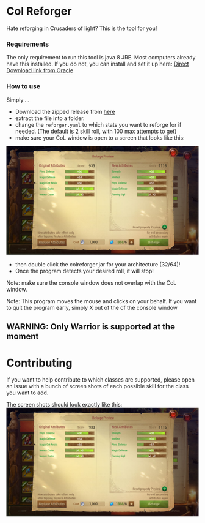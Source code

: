 # Col Reforger

Hate reforging in Crusaders of light? This is the tool for you!

### Requirements
The only requirement to run this tool is java 8 JRE. Most computers already have this installed.
If you do not, you can install and set it up here: [Direct Download link from Oracle](https://www.oracle.com/java/technologies/javase/javase-jdk8-downloads.html)


### How to use
Simply ...

- Download the zipped release from [here](https://github.com/Onewaysidewalks/col-reforger/releases)
- extract the file into a folder.
- change the `reforger.yaml` to which stats you want to reforge for if needed. (The default is 2 skill roll, with 100 max attempts to get)
- make sure your CoL window is open to a screen that looks like this: 

![image](example.png) 

- then double click the colreforger.jar for your architecture (32/64)! 
- Once the program detects your desired roll, it will stop!

Note: make sure the console window does not overlap with the CoL window.

Note: This program moves the mouse and clicks on your behalf. If you want to quit the program early, simply X out of the
of the console window

## WARNING: Only Warrior is supported at the moment

# Contributing

If you want to help contribute to which classes are supported, please open an issue with a bunch of screen shots of each possible skill for the class you want to add.

The screen shots should look exactly like this:
![example](example.png)